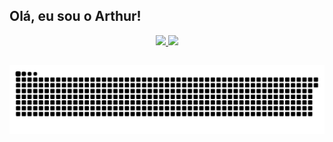 ## Olá, eu sou o Arthur!




<div align="center">
  <a href="https://github.com/arthurdiasdeveloper">
  <img height="160em" src="https://github-readme-stats.vercel.app/api?username=arthurdiasdeveloper&show_icons=true&theme=dracula&include_all_commits=true&count_private=true"/>
  <img height="160em" src="https://github-readme-stats.vercel.app/api/top-langs/?username=arthurdiasdeveloper&layout=compact&langs_count=7&theme=dracula"/>
</div>

  
  ##
 
<div> 
  
  
  ![Snake animation](https://github.com/arthurdiasdeveloper/arthurdiasdeveloper/blob/output/github-contribution-grid-snake.svg)
  
  ##
 
 
 ##
</div>
